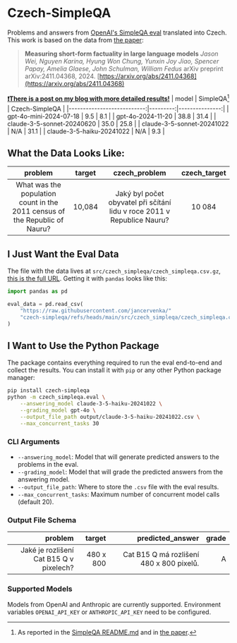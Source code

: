 # Czech-SimpleQA

[eval-data]: https://raw.githubusercontent.com/jancervenka/czech-simpleqa/refs/heads/main/src/czech_simpleqa/czech_simpleqa.csv.gz
[simple-evals]: https://github.com/openai/simple-evals/tree/main
[simpleqa-arxiv]: https://arxiv.org/abs/2411.04368
[blogpost]: https://jancervenka.github.io/2025/01/12/czech-simpleqa.html

Problems and answers from [OpenAI's SimpleQA eval][simple-evals] translated into Czech. This work is
based on the data from [the paper][simpleqa-arxiv]:

>**Measuring short-form factuality in large language models**
>*Jason Wei, Nguyen Karina, Hyung Won Chung, Yunxin Joy Jiao, Spencer Papay, Amelia Glaese, John Schulman, William Fedus*
>arXiv preprint arXiv:2411.04368, 2024. [https://arxiv.org/abs/2411.04368](https://arxiv.org/abs/2411.04368)

**[❗There is a post on my blog with more detailed results!][blogpost]**
|                      model | SimpleQA[^1] | Czech-SimpleQA |
|---------------------------:|---------:|---------------:|
| gpt-4o-mini-2024-07-18     | 9.5      | 8.1            |
| gpt-4o-2024-11-20          | 38.8     | 31.4           |
| claude-3-5-sonnet-20240620 | 35.0     | 25.8           |
| claude-3-5-sonnet-20241022 | N/A      | 31.1           |
| claude-3-5-haiku-20241022  | N/A      | 9.3            |

[^1]: As reported in the [SimpleQA README.md][simple-evals] and in [the paper][simpleqa-arxiv].

## What the Data Looks Like:

|                                                                    problem | target                   |                                                           czech_problem | czech_target            |
|:--------------------------------------------------------------------------:|:------------------------:|:-----------------------------------------------------------------------:|:-----------------------:|
| What was the population count in the 2011 census of the Republic of Nauru? | 10,084                   | Jaký byl počet obyvatel při sčítání lidu v roce 2011 v Republice Nauru? | 10 084                  |

## I Just Want the Eval Data

The file with the data lives at `src/czech_simpleqa/czech_simpleqa.csv.gz`, [this is the full URL][eval-data].
Getting it with `pandas` looks like this:

```python
import pandas as pd

eval_data = pd.read_csv(
    "https://raw.githubusercontent.com/jancervenka/"
    "czech-simpleqa/refs/heads/main/src/czech_simpleqa/czech_simpleqa.csv.gz"
)
```

## I Want to Use the Python Package

The package contains everything required to run the eval end-to-end and collect the results.
You can install it with `pip` or any other Python package manager:

```bash
pip install czech-simpleqa
python -m czech_simpleqa.eval \
    --answering_model claude-3-5-haiku-20241022 \
    --grading_model gpt-4o \
    --output_file_path output/claude-3-5-haiku-20241022.csv \
    --max_concurrent_tasks 30
```

### CLI Arguments

- `--answering_model`: Model that will generate predicted answers to the problems in the eval.
- `--grading_model`: Model that will grade the predicted answers from the answering model.
- `--output_file_path`: Where to store the `.csv` file with the eval results.
- `--max_concurrent_tasks`: Maximum number of concurrent model calls (default 20).

### Output File Schema

|                                 problem |    target |                         predicted_answer | grade |
|----------------------------------------:|----------:|-----------------------------------------:|------:|
| Jaké je rozlišení Cat B15 Q v pixelech? | 480 x 800 | Cat B15 Q má rozlišení 480 x 800 pixelů. |     A |

### Supported Models

Models from OpenAI and Anthropic are currently supported. Environment variables `OPENAI_API_KEY` or
`ANTHROPIC_API_KEY` need to be configured.
